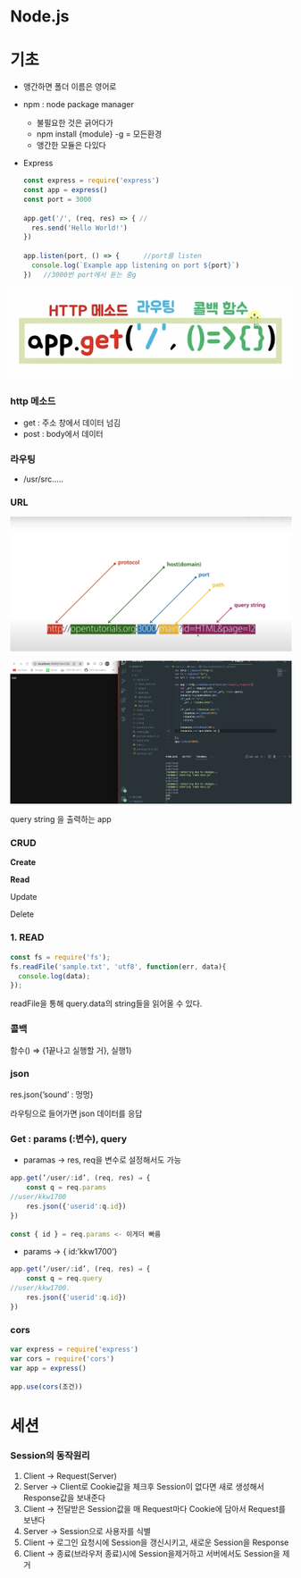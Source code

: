 # Node.js

# 기초

- 앵간하면 폴더 이름은 영어로
- npm : node package manager
    - 불필요한 것은 긁어다가
    - npm install {module} -g = 모든환경
    - 앵간한 모듈은 다있다
- Express
    
    ```jsx
    const express = require('express')
    const app = express()
    const port = 3000
    
    app.get('/', (req, res) => { //
      res.send('Hello World!')
    })
    
    app.listen(port, () => {      //port를 listen
      console.log(`Example app listening on port ${port}`)
    })   //3000번 port에서 듣는 중g
    ```
    

![Untitled](Node%20js%20d5841665a30342248bed09b5936fa871/Untitled.png)

### http 메소드

- get : 주소 창에서 데이터 넘김
- post : body에서 데이터

### 라우팅

- /usr/src…..

### URL

![Untitled](Node%20js%20d5841665a30342248bed09b5936fa871/Untitled%201.png)

![Untitled](Node%20js%20d5841665a30342248bed09b5936fa871/Untitled%202.png)

query string 을 출력하는 app

### CRUD

**Create**

**Read**

Update

Delete

### 1. READ

```jsx
const fs = require('fs');
fs.readFile('sample.txt', 'utf8', function(err, data){
  console.log(data);
});
```

readFile을 통해 query.data의 string들을 읽어올 수 있다.

### 콜백

함수() ⇒  {1끝나고 실행할 거}, 실행1)

### json

res.json{’sound’ : 멍멍}

라우팅으로 들어가면 json 데이터를 응답

### Get : params (:변수),  query

- paramas → res, req을 변수로 설정해서도 가능

```jsx
app.get(’/user/:id’, (req, res) ⇒ {
	const q = req.params
//user/kkw1700
	res.json({'userid':q.id})
})

const { id } = req.params <- 이게더 빠름
```

- params → { id:’kkw1700’}

```jsx
app.get(’/user/:id’, (req, res) ⇒ {
	const q = req.query
//user/kkw1700. 
	res.json({'userid':q.id})
})
```

### cors

```jsx
var express = require('express')
var cors = require('cors')
var app = express()
 
app.use(cors(조건))
```

# 세션

### Session의 동작원리

1. Client -> Request(Server)
2. Server -> Client로 Cookie값을 체크후 Session이 없다면 새로 생성해서 Response값을 보내준다
3. Client -> 전달받은 Session값을 매 Request마다 Cookie에 담아서 Request를보낸다
4. Server -> Session으로 사용자를 식별
5. Client -> 로그인 요청시에 Session을 갱신시키고, 새로운 Session을 Response
6. Client -> 종료(브라우저 종료)시에 Session을제거하고 서버에서도 Session을 제거